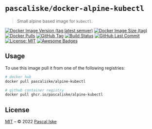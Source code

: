 # `pascaliske/docker-alpine-kubectl`

> Small alpine based image for `kubectl`.

[![Docker Image Version (tag latest semver)](https://img.shields.io/docker/v/pascaliske/alpine-kubectl/latest?style=flat-square)](https://hub.docker.com/r/pascaliske/alpine-kubectl) [![Docker Image Size (tag)](https://img.shields.io/docker/image-size/pascaliske/alpine-kubectl/latest?style=flat-square)](https://hub.docker.com/r/pascaliske/alpine-kubectl) [![Docker Pulls](https://img.shields.io/docker/pulls/pascaliske/alpine-kubectl?style=flat-square)](https://hub.docker.com/r/pascaliske/alpine-kubectl) [![GitHub Tag](https://img.shields.io/github/v/tag/pascaliske/docker-alpine-kubectl?style=flat-square)](https://github.com/pascaliske/docker-alpine-kubectl) [![Build Status](https://img.shields.io/github/workflow/status/pascaliske/docker-alpine-kubectl/Image/master?label=build&style=flat-square)](https://github.com/pascaliske/docker-alpine-kubectl/actions) [![GitHub Last Commit](https://img.shields.io/github/last-commit/pascaliske/docker-alpine-kubectl?style=flat-square)](https://github.com/pascaliske/docker-alpine-kubectl) [![License: MIT](https://img.shields.io/badge/License-MIT-blue.svg?style=flat-square)](https://opensource.org/licenses/MIT) [![Awesome Badges](https://img.shields.io/badge/badges-awesome-green.svg?style=flat-square)](https://github.com/Naereen/badges)

## Usage

To use this image pull it from one of the following registries:

```bash
# docker hub
docker pull pascaliske/alpine-kubectl

# github container registry
docker pull ghcr.io/pascaliske/alpine-kubectl
```

## License

[MIT](LICENSE.md) – © 2022 [Pascal Iske](https://pascaliske.dev)
